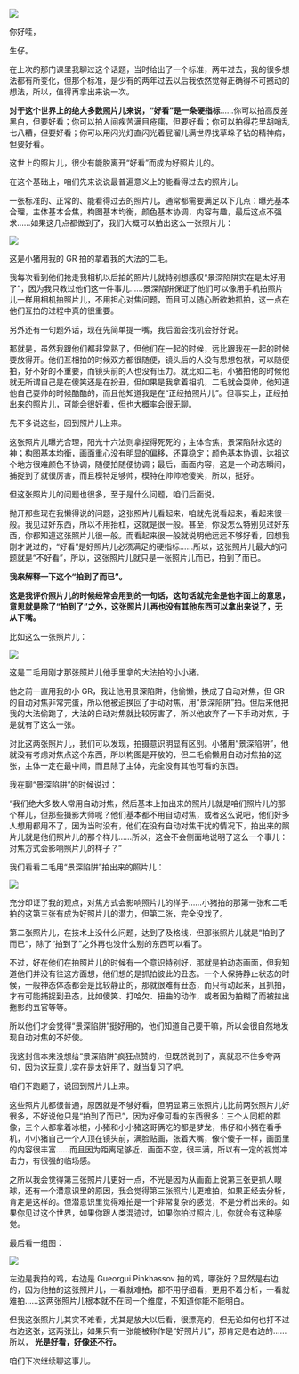 [![](https://static001.geekbang.org/resource/image/65/08/65127486d53a6fd098cecc6259267208.jpg?wh=750x360)](http://time.geekbang.org/column/article/506971)

你好哇，

生仔。

在上次的那门课里我聊过这个话题，当时给出了一个标准，两年过去，我的很多想法都有所变化，但那个标准，是少有的两年过去以后我依然觉得正确得不可撼动的想法，所以，值得再拿出来说一次。

**对于这个世界上的绝大多数照片儿来说，“好看”是一条硬指标**……你可以拍高反差黑白，但要好看；你可以拍人间疾苦满目疮痍，但要好看；你可以拍得花里胡哨乱七八糟，但要好看；你可以用闪光灯直闪光着屁溜儿满世界找草垛子钻的精神病，但要好看。

这世上的照片儿，很少有能脱离开“好看”而成为好照片儿的。

在这个基础上，咱们先来说说最普遍意义上的能看得过去的照片儿。

一张标准的、正常的、能看得过去的照片儿，通常都需要满足以下几点：曝光基本合理，主体基本合焦，构图基本均衡，颜色基本协调，内容有趣，最后这点不强求……如果这几点都做到了，我们大概可以拍出这么一张照片儿：

![](https://static001.geekbang.org/resource/image/a1/94/a18cca768519da18e38413103706f794.jpg?wh=1920x1280)

这是小猪用我的 GR 拍的拿着我的大法的二毛。

我每次看到他们抢走我相机以后拍的照片儿就特别想感叹“景深陷阱实在是太好用了”，因为我只教过他们这一件事儿……景深陷阱保证了他们可以像用手机拍照片儿一样用相机拍照片儿，不用担心对焦问题，而且可以随心所欲地抓拍，这一点在他们互拍的过程中真的很重要。

另外还有一句题外话，现在先简单提一嘴，我后面会找机会好好说。

那就是，虽然我跟他们都非常熟了，但他们在一起的时候，远比跟我在一起的时候要放得开。他们互相拍的时候双方都很随便，镜头后的人没有思想包袱，可以随便拍，好不好的不重要，而镜头前的人也没有压力。就比如二毛，小猪拍他的时候他就无所谓自己是在傻笑还是在扮丑，但如果是我拿着相机，二毛就会耍帅，他知道他自己耍帅的时候酷酷的，而且他知道我是在“正经拍照片儿”。但事实上，正经拍出来的照片儿，可能会很好看，但也大概率会很无聊。

先不多说这些，回到照片儿上来。

这张照片儿曝光合理，阳光十六法则拿捏得死死的；主体合焦，景深陷阱永远的神；构图基本均衡，画面重心没有明显的偏移，还算稳定；颜色基本协调，达祖这个地方很难颜色不协调，随便拍随便协调；最后，画面内容，这是一个动态瞬间，捕捉到了就很厉害，而且模特足够帅，模特在帅帅地傻笑，所以，挺好。

但这张照片儿的问题也很多，至于是什么问题，咱们后面说。

抛开那些现在我懒得说的问题，这张照片儿看起来，咱就先说看起来，看起来很一般。我见过好东西，所以不用抬杠，这就是很一般。甚至，你没怎么特别见过好东西，你都知道这张照片儿很一般。而看起来很一般就说明他远远不够好看，回想我刚才说过的，“好看”是好照片儿必须满足的硬指标……所以，这张照片儿最大的问题就是“不好看”，所以，这张照片儿就只是一张照片儿而已，拍到了而已。

**我来解释一下这个“拍到了而已”。**

**这是我评价照片儿的时候经常会用到的一句话，这句话就完全是他字面上的意思，意思就是除了“拍到了”之外，这张照片儿再也没有其他东西可以拿出来说了，无从下嘴。**

比如这么一张照片儿：

![](https://static001.geekbang.org/resource/image/97/36/9796e5c8518d843921b2a27e5e78bb36.jpg?wh=1920x1281)

这是二毛用刚才那张照片儿他手里拿的大法拍的小小猪。

他之前一直用我的小 GR，我让他用景深陷阱，他偷懒，换成了自动对焦，但 GR 的自动对焦非常完蛋，所以他被迫换回了手动对焦，用“景深陷阱”拍。但后来他把我的大法偷跑了，大法的自动对焦就比较厉害了，所以他放弃了一下手动对焦，于是就有了这么一张。

对比这两张照片儿，我们可以发现，拍摄意识明显有区别。小猪用“景深陷阱”，他就没有考虑对焦点这个东西，所以构图是开放的，但二毛偷懒用自动对焦拍的这张，主体一定在最中间，而且除了主体，完全没有其他可看的东西。

我在聊“景深陷阱”的时候说过：

“我们绝大多数人常用自动对焦，然后基本上拍出来的照片儿就是咱们照片儿的那个样儿，但那些摄影大师呢？他们基本都不用自动对焦，或者这么说吧，他们好多人想用都用不了，因为当时没有，他们在没有自动对焦干扰的情况下，拍出来的照片儿就是他们照片儿的那个样儿……所以，这会不会侧面地说明了这么一个事儿：对焦方式会影响照片儿的样子？”

我们看看二毛用“景深陷阱”拍出来的照片儿：

![](https://static001.geekbang.org/resource/image/a0/5a/a02553c0ccf7875ae0782f817e13d25a.jpg?wh=1920x1281)

充分印证了我的观点，对焦方式会影响照片儿的样子……小猪拍的那第一张和二毛拍的这第三张有成为好照片儿的潜力，但第二张，完全没戏了。

第二张照片儿，在技术上没什么问题，达到了及格线，但那张照片儿就是“拍到了而已”，除了“拍到了”之外再也没什么别的东西可以看了。

不过，好在他们在拍照片儿的时候有一个意识特别好，那就是拍动态画面，但我知道他们并没有往这方面想，他们想的是抓拍彼此的丑态。一个人保持静止状态的时候，一般神态体态都会是比较静止的，那就很难有丑态，而只有动起来，且抓拍，才有可能捕捉到丑态，比如傻笑、打哈欠、扭曲的动作，或者因为拍糊了而被拉出拖影的五官等等。

所以他们才会觉得“景深陷阱”挺好用的，他们知道自己要干嘛，所以会很自然地发现自动对焦的不好使。

我这封信本来没想给“景深陷阱”疯狂点赞的，但既然说到了，真就忍不住多夸两句，因为这玩意儿实在是太好用了，就当复习了吧。

咱们不跑题了，说回到照片儿上来。

这些照片儿都很普通，原因就是不够好看，但明显第三张照片儿比前两张照片儿好很多，不好说他只是“拍到了而已”，因为好像可看的东西很多：三个人同框的群像，三个人都拿着冰棍，小猪和小小猪这哥俩吃的都是梦龙，伟仔和小猪在看手机，小小猪自己一个人顶在镜头前，满脸贴画，张着大嘴，像个傻子一样，画面里的内容很丰富……而且因为距离足够近，画面不空，很丰满，所以有一定的视觉冲击力，有很强的临场感。

之所以我会觉得第三张照片儿更好一点，不光是因为从画面上说第三张更抓人眼球，还有一个潜意识里的原因，我会觉得第三张照片儿更难拍，如果正经去分析，肯定是这样的。但潜意识里觉得难拍是一个非常复杂的感觉，不是分析出来的。如果你见过这个世界，如果你跟人类混迹过，如果你拍过照片儿，你就会有这种感觉。

最后看一组图：

![](https://static001.geekbang.org/resource/image/cf/yy/cff388fc4cbd674b9cce5b421b5652yy.jpg?wh=1920x657)

左边是我拍的鸡，右边是 Gueorgui Pinkhassov 拍的鸡，哪张好？显然是右边的，因为他拍的这张照片儿，一看就难拍，都不用仔细看，更用不着分析，一看就难拍……这两张照片儿根本就不在同一个维度，不知道你能不能明白。

但我这张照片儿其实不难看，尤其是放大以后看，很漂亮的，但无论如何也打不过右边这张，这两张比，如果只有一张能被称作是“好照片儿”，那肯定是右边的……所以， **光是好看，好像还不行。**

咱们下次继续聊这事儿。
